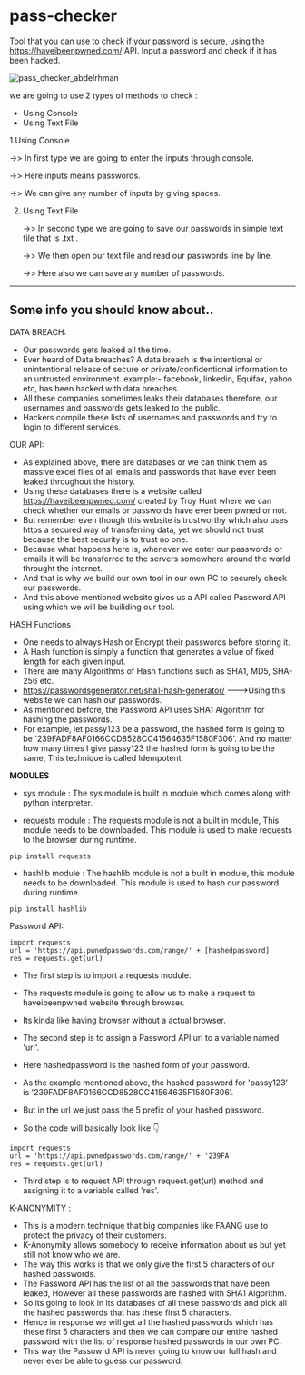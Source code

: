# pass-checker
Tool that you can use to check if your password is secure, using the https://haveibeenpwned.com/ API. Input a password and check if it has been hacked.


![pass_checker_abdelrhman](https://user-images.githubusercontent.com/41340967/112235775-fff8e380-8c47-11eb-82aa-526371f8fb5d.png)



we are going to use 2 types of methods to check :
- Using Console  
- Using Text File


1.Using Console

   ->> In first type we are going to enter the inputs through console.
 
   ->> Here inputs means passwords.
 
   ->> We can give any number of inputs by giving spaces.

2. Using Text File

   ->> In second type we are going to save our passwords in simple text file that is .txt .

   ->> We then open our text file and read our passwords line by line.

   ->> Here also we can save any number of passwords.


---

## Some info you should know about..

DATA BREACH:

- Our passwords gets leaked all the time.
- Ever heard of Data breaches? A data breach is the intentional or unintentional release of secure or private/confidentional information to an untrusted environment. example:- facebook, linkedin, Equifax, yahoo etc, has been hacked with data breaches.
- All these companies sometimes leaks their databases therefore, our usernames and passwords gets leaked to the public.
- Hackers compile these lists of usernames and passwords and try to login to different services.


OUR API:

- As explained above, there are databases or we can think them as massive excel files of all emails and passwords that have ever been leaked throughout the history.
- Using these databases there is a website called https://haveibeenpwned.com/ created by Troy Hunt where we can check whether our emails or passwords have ever been pwned or not.
- But remember even though this website is trustworthy which also uses https a secured way of transferring data, yet we should not trust because the best security is to trust no one.
- Because what happens here is, whenever we enter our passwords or emails it will be transferred to the servers somewhere around the world throught the internet.
- And that is why we build our own tool in our own PC to securely check our passwords.
- And this above mentioned website gives us a API called Password API using which we will be builiding our tool.


HASH Functions :

- One needs to always Hash or Encrypt their passwords before storing it.
- A Hash function is simply a function that generates a value of fixed length for each given input.
- There are many Algorithms of Hash functions such as SHA1, MD5, SHA-256 etc.
- https://passwordsgenerator.net/sha1-hash-generator/ --->Using this website we can hash our passwords.
- As mentioned before, the Password API uses SHA1 Algorithm for hashing the passwords.
- For example, let passy123 be a password, the hashed form is going to be '239FADF8AF0166CCD8528CC41564635F1580F306'. And no matter how many times I give passy123 the hashed form is going to be the same, This technique is called Idempotent.


**MODULES**

- sys module : The sys module is built in module which comes along with python interpreter.

- requests module : The requests module is not a built in module, This module needs to be downloaded. This module is used to make requests to the browser during runtime.

`pip install requests`

- hashlib module : The hashlib module is not a built in module, this module needs to be downloaded. This module is used to hash our password during runtime.

`pip install hashlib`

Password API:

```
import requests
url = 'https://api.pwnedpasswords.com/range/' + [hashedpassword]
res = requests.get(url)
```

- The first step is to import a requests module.

- The requests module is going to allow us to make a request to haveibeenpwned website through browser.

- Its kinda like having browser without a actual browser.

- The second step is to assign a Password API url to a variable named 'url'.

- Here hashedpassword is the hashed form of your password.

- As the example mentioned above, the hashed password for 'passy123' is '239FADF8AF0166CCD8528CC41564635F1580F306'.

- But in the url we just pass the 5 prefix of your hashed password.

- So the code will basically look like 👇

```
import requests
url = 'https://api.pwnedpasswords.com/range/' + '239FA'
res = requests.get(url)
```

- Third step is to request API through request.get(url) method and assigning it to a variable called 'res'.



K-ANONYMITY :

- This is a modern technique that big companies like FAANG use to protect the privacy of their customers.
- K-Anonymity allows somebody to receive information about us but yet still not know who we are.
- The way this works is that we only give the first 5 characters of our hashed passwords.
- The Password API has the list of all the passwords that have been leaked, However all these passwords are hashed with SHA1 Algorithm.
- So its going to look in its databases of all these passwords and pick all the hashed passwords that has these first 5 characters.
- Hence in response we will get all the hashed passwords which has these first 5 characters and then we can compare our entire hashed password with the list of response hashed passwords in our own PC.
- This way the Passowrd API is never going to know our full hash and never ever be able to guess our password.

